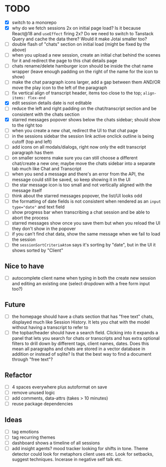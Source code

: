# TODO

- [x] switch to a monorepo
- [x] why do we fetch sessions 2x on initial page load? Is it because React@18 and `useEffect` firing 2x? Do we need to switch to Tanstack Query and cache the data there? Would it make Jotai smaller too?
- [ ] double flash of "chats" section on initial load (might be fixed by the above)
- [ ] when you upload a new session, create an initial chat behind the scenes for it and redirect the page to this chat details page
- [ ] chats rename/delete hamburger icon should be inside the chat name wrapper (leave enough padding on the right of the name for the icon to show)
- [ ] make the chat paragraph icons larger, add a gap between them AND/OR move the play icon to the left of the paragraph
- [ ] fix vertical align of transcript header, items too close to the top; `align-items: flex-end`
- [x] edit session details date is not editable
- [ ] reduce the left and right padding on the chat/transcript section and be consistent with the chats section
- [x] starred messages popover shows below the chats sidebar; should show to the right too
- [ ] when you create a new chat, redirect the UI to that chat page
- [ ] in the sessions sidebar the session link active onclick outline is being cutoff (top and left)
- [ ] add icons on all modals/dialogs, right now only the edit transcript paragraph has them
- [ ] on smaller screens make sure you can still choose a different chat/create a new one; maybe move the chats sidebar into a separate tab much like Chat and Transcript
- [ ] when you send a message and there's an error from the API, the message could still be saved, so keep showing it in the UI
- [ ] the star message icon is too small and not vertically aligned with the message itself
- [ ] think about the starred messages popover, the list/UI looks odd
- [ ] the formatting of date fields is not consistent when rendered as an `input type="date"` and text field
- [ ] show progress bar when transcribing a chat session and be able to abort the process
- [ ] starred messages show once you save them but when you reload the UI they don't show in the popover
- [ ] if you can't find chat data, show the same message when we fail to load the session
- [ ] the `sessionSortCriteriaAtom` says it's sorting by "date", but in the UI it shows sorted by "Client"

## Nice to have

- [ ] autocomplete client name when typing in both the create new session and editing an existing one (select dropdown with a free form input too?)

## Future

- [ ] the homepage should have a chats section that has "free text" chats, displayed much like Session History. It lets you chat with the model without having a transcript to refer to
- [ ] the topbar/header should have a search field. Clicking into it expands a panel that lets you search for chats or transcripts and has extra optional filters to drill down by different tags, client names, dates. Does this mean all paragraphs and chats are stored in a vector database in addition or instead of sqlite? Is that the best way to find a document through "free text"?

## Refactor

- [ ] 4 spaces everywhere plus autoformat on save
- [ ] remove unused logic
- [ ] add comments, data-attrs (takes > 10 minutes)
- [ ] reuse package dependencies

## Ideas

- [ ] tag emotions
- [ ] tag recurring themes
- [ ] dashboard shows a timeline of all sessions
- [ ] add insight agents? mood tracker looking for shifts in tone. Theme detector could look for metaphors client uses etc. Look for setbacks, suggest techniques. Incerase in negative self talk etc.

